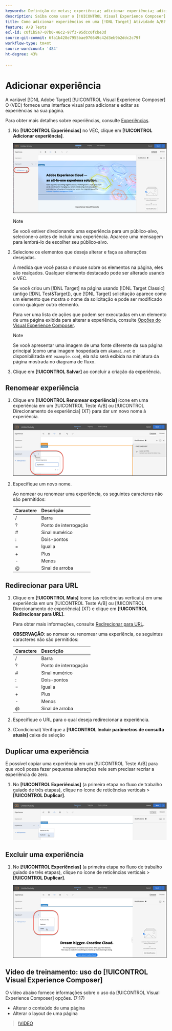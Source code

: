 ```yaml
---
keywords: Definição de metas; experiência; adicionar experiência; adicionar experiência
description: Saiba como usar o [!UICONTROL Visual Experience Composer] (VEC) no [!DNL Adobe Target].
title: Como adicionar experiências em uma [!DNL Target] Atividade A/B?
feature: A/B Tests
exl-id: c0f1b5a7-07b0-46c2-97f3-95dcc0fcbe3d
source-git-commit: 6fa1b428e7955bae976649c42d3eb9b2ddc2c79f
workflow-type: tm+mt
source-wordcount: '484'
ht-degree: 43%

---
```


# Adicionar experiência

A variável [!DNL Adobe Target] [!UICONTROL Visual Experience Composer] O (VEC) fornece uma interface visual para adicionar e editar as experiências na sua página.

Para obter mais detalhes sobre experiências, consulte [Experiências](/help/main/c-experiences/experiences.md#concept_A2E10F6AFB3D4AEAB6951EE14688848D).

1. No **[!UICONTROL Experiências]** no VEC, clique em **[!UICONTROL Adicionar experiência]**.

   ![Opção Adicionar experiência](/help/main/c-activities/t-test-ab/t-test-create-ab/assets/add-experience.png)

   >[!NOTE]
   >
   >Se você estiver direcionando uma experiência para um público-alvo, selecione-o antes de incluir uma experiência. Aparece uma mensagem para lembrá-lo de escolher seu público-alvo.

1. Selecione os elementos que deseja alterar e faça as alterações desejadas.

   À medida que você passa o mouse sobre os elementos na página, eles são realçados. Qualquer elemento destacado pode ser alterado usando o VEC.

   Se você criou um [!DNL Target] na página usando [!DNL Target Classic] (antigo [!DNL Test&Target]), que [!DNL Target] solicitação aparece como um elemento que mostra o nome da solicitação e pode ser modificado como qualquer outro elemento.

   Para ver uma lista de ações que podem ser executadas em um elemento de uma página exibida para alterar a experiência, consulte [Opções do Visual Experience Composer](/help/main/c-experiences/c-visual-experience-composer/viztarget-options.md).

   >[!NOTE]
   >
   >Se você apresentar uma imagem de uma fonte diferente da sua página principal (como uma imagem hospedada em `akamai.net` e disponibilizada em `example.com`), ela não será exibida na miniatura da página mostrada no diagrama de fluxo.

1. Clique em **[!UICONTROL Salvar]** ao concluir a criação da experiência.

## Renomear experiência

1. Clique em **[!UICONTROL Renomear experiência]** ícone em uma experiência em um [!UICONTROL Teste A/B] ou [!UICONTROL Direcionamento de experiência] (XT) para dar um novo nome à experiência.

   ![Renomear experiência](/help/main/c-activities/t-test-ab/t-test-create-ab/assets/rename-experience.png)

2. Especifique um novo nome.

   Ao nomear ou renomear uma experiência, os seguintes caracteres não são permitidos:

   | Caractere | Descrição |
   |--- |--- |
   | / | Barra |
   | ? | Ponto de interrogação |
   | # | Sinal numérico |
   | : | Dois-pontos |
   | = | Igual a |
   | + | Plus |
   | - | Menos |
   | @ | Sinal de arroba |

## Redirecionar para URL

1. Clique em **[!UICONTROL Mais]** ícone (as reticências verticais) em uma experiência em um [!UICONTROL Teste A/B] ou [!UICONTROL Direcionamento de experiência] (XT) e clique em **[!UICONTROL Redirecionar para URL]**.

   Para obter mais informações, consulte [Redirecionar para URL](/help/main/c-experiences/c-visual-experience-composer/redirect-offer.md).

   **OBSERVAÇÃO**: ao nomear ou renomear uma experiência, os seguintes caracteres não são permitidos:

   | Caractere | Descrição |
   |--- |--- |
   | / | Barra |
   | ? | Ponto de interrogação |
   | # | Sinal numérico |
   | : | Dois-pontos |
   | = | Igual a |
   | + | Plus |
   | - | Menos |
   | @ | Sinal de arroba |

1. Especifique o URL para o qual deseja redirecionar a experiência.

1. (Condicional) Verifique a **[!UICONTROL Incluir parâmetros de consulta atuais]** caixa de seleção

## Duplicar uma experiência

É possível copiar uma experiência em um [!UICONTROL Teste A/B] para que você possa fazer pequenas alterações nele sem precisar recriar a experiência do zero.

1. No **[!UICONTROL Experiências]** (a primeira etapa no fluxo de trabalho guiado de três etapas), clique no ícone de reticências verticais > **[!UICONTROL Duplicar]**.

   ![Opção de experiência duplicada](/help/main/c-activities/t-test-ab/t-test-create-ab/assets/duplicate-experience.png)

## Excluir uma experiência

1. No **[!UICONTROL Experiências]** (a primeira etapa no fluxo de trabalho guiado de três etapas), clique no ícone de reticências verticais > **[!UICONTROL Duplicar]**.

   ![Opção Excluir experiência](/help/main/c-activities/t-test-ab/t-test-create-ab/assets/delete-experience.png)

## Vídeo de treinamento: uso do [!UICONTROL Visual Experience Composer]

O vídeo abaixo fornece informações sobre o uso da [!UICONTROL Visual Experience Composer] opções. (7:17)

* Alterar o conteúdo de uma página
* Alterar o layout de uma página

>[!VIDEO](https://video.tv.adobe.com/v/17399)
